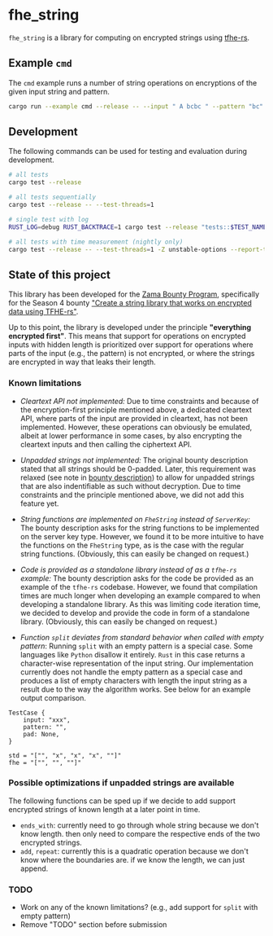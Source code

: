 # fhe_string

`fhe_string` is a library for computing on encrypted strings using [tfhe-rs](https://github.com/zama-ai/tfhe-rs).

## Example `cmd`

The `cmd` example runs a number of string operations on encryptions of the given input string and pattern.
```bash
cargo run --example cmd --release -- --input " A bcbc " --pattern "bc"
```

## Development

The following commands can be used for testing and evaluation during development.
```bash
# all tests
cargo test --release

# all tests sequentially
cargo test --release -- --test-threads=1

# single test with log
RUST_LOG=debug RUST_BACKTRACE=1 cargo test --release "tests::$TEST_NAME" -- --nocapture --exact

# all tests with time measurement (nightly only)
cargo test --release -- --test-threads=1 -Z unstable-options --report-time
```

## State of this project

This library has been developed for the [Zama Bounty Program](https://github.com/zama-ai/bounty-program), specifically for the Season 4 bounty ["Create a string library that works on encrypted data using TFHE-rs"](https://github.com/zama-ai/bounty-program/issues/80).

Up to this point, the library is developed under the principle **"everything encrypted first"**. This means that support for operations on encrypted inputs with hidden length is prioritized over support for operations where parts of the input (e.g., the pattern) is not encrypted, or where the strings are encrypted in way that leaks their length.

### Known limitations

- *Cleartext API not implemented:* Due to time constraints and because of the encryption-first principle mentioned above, a dedicated cleartext API, where parts of the input are provided in cleartext, has not been implemented. However, these operations can obviously be emulated, albeit at lower performance in some cases, by also encrypting the cleartext inputs and then calling the ciphertext API.

- *Unpadded strings not implemented:* The original bounty description stated that all strings should be 0-padded. Later, this requirement was relaxed (see note in [bounty description](https://github.com/zama-ai/bounty-program/issues/80)) to allow for unpadded strings that are also indentifiable as such without decryption. Due to time constraints and the principle mentioned above, we did not add this feature yet.

- *String functions are implemented on `FheString` instead of `ServerKey`:* The bounty description asks for the string functions to be implemented on the server key type. However, we found it to be more intuitive to have the functions on the `FheString` type, as is the case with the regular string functions. (Obviously, this can easily be changed on request.)

- *Code is provided as a standalone library instead of as a `tfhe-rs` example:* The bounty description asks for the code be provided as an example of the `tfhe-rs` codebase. However, we found that compilation times are much longer when developing an example compared to when developing a standalone library. As this was limiting code iteration time, we decided to develop and provide the code in form of a standalone library. (Obviously, this can easily be changed on request.)

- *Function `split` deviates from standard behavior when called with empty pattern*: Running `split` with an empty pattern is a special case. Some languages like `Python` disallow it entirely. `Rust` in this case returns a character-wise representation of the input string. Our implementation currently does not handle the empty pattern as a special case and produces a list of empty characters with length the input string as a result due to the way the algorithm works. See below for an example output comparison.
```
TestCase {
    input: "xxx",
    pattern: "",
    pad: None,
}

std = "["", "x", "x", "x", ""]"
fhe = "["", "", ""]"
```

### Possible optimizations if unpadded strings are available

The following functions can be sped up if we decide to add support encrypted strings of known length at a later point in time.

- `ends_with`: currently need to go through whole string because we don't know
  length. then only need to compare the respective ends of the two encrypted
  strings.
- `add`, `repeat`: currently this is a quadratic operation because we don't know
  where the boundaries are. if we know the length, we can just append.

### TODO
- Work on any of the known limitations? (e.g., add support for `split` with empty pattern)
- Remove "TODO" section before submission
